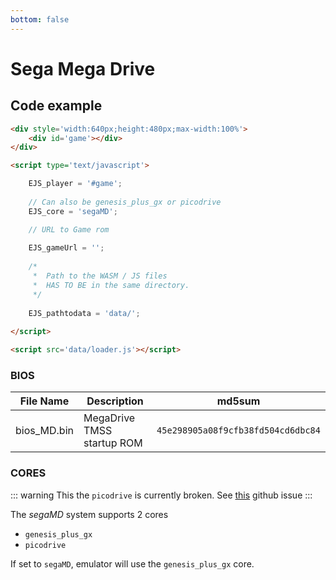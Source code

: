 ```yaml
---
bottom: false
---
```

# Sega Mega Drive

## Code example

```html
<div style='width:640px;height:480px;max-width:100%'>
    <div id='game'></div>
</div>

<script type='text/javascript'>

    EJS_player = '#game';
    
    // Can also be genesis_plus_gx or picodrive
    EJS_core = 'segaMD';

    // URL to Game rom
     
    EJS_gameUrl = '';
    
    /*
     *  Path to the WASM / JS files
     *  HAS TO BE in the same directory.
     */
    
    EJS_pathtodata = 'data/';
    
</script>

<script src='data/loader.js'></script>
```

### BIOS

|  File Name  |  Description  |    md5sum   |
| ----------- | ------------- | ----------- |
| bios_MD.bin | MegaDrive TMSS startup ROM | `45e298905a08f9cfb38fd504cd6dbc84`

### CORES



::: warning
This the `picodrive` is currently broken. See [this](https://github.com/EmulatorJS/EmulatorJS/issues/579) github issue
:::

The *segaMD* system supports 2 cores
- `genesis_plus_gx`
- `picodrive`

If set to `segaMD`, emulator will use the `genesis_plus_gx` core.

